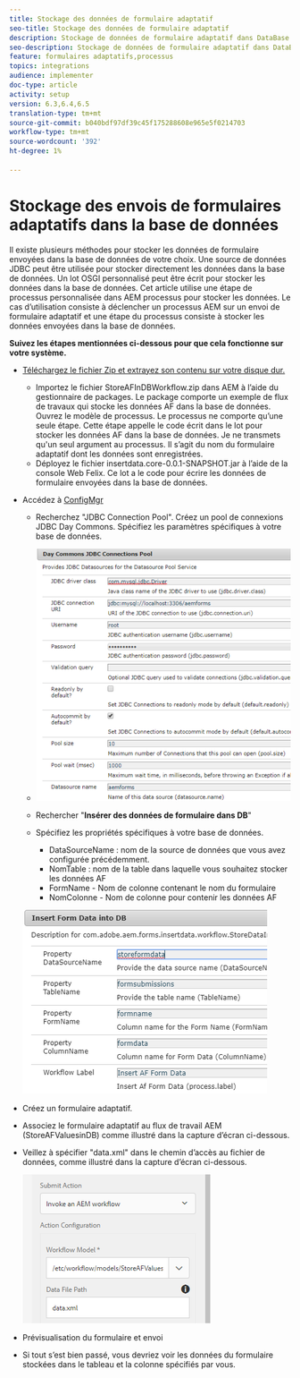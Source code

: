```yaml
---
title: Stockage des données de formulaire adaptatif
seo-title: Stockage des données de formulaire adaptatif
description: Stockage de données de formulaire adaptatif dans DataBase dans le cadre de votre processus AEM
seo-description: Stockage de données de formulaire adaptatif dans DataBase dans le cadre de votre processus AEM
feature: formulaires adaptatifs,processus
topics: integrations
audience: implementer
doc-type: article
activity: setup
version: 6.3,6.4,6.5
translation-type: tm+mt
source-git-commit: b040bdf97df39c45f175288608e965e5f0214703
workflow-type: tm+mt
source-wordcount: '392'
ht-degree: 1%

---
```



# Stockage des envois de formulaires adaptatifs dans la base de données

Il existe plusieurs méthodes pour stocker les données de formulaire envoyées dans la base de données de votre choix. Une source de données JDBC peut être utilisée pour stocker directement les données dans la base de données. Un lot OSGI personnalisé peut être écrit pour stocker les données dans la base de données. Cet article utilise une étape de processus personnalisée dans AEM processus pour stocker les données.
Le cas d’utilisation consiste à déclencher un processus AEM sur un envoi de formulaire adaptatif et une étape du processus consiste à stocker les données envoyées dans la base de données.

**Suivez les étapes mentionnées ci-dessous pour que cela fonctionne sur votre système.**

* [Téléchargez le fichier Zip et extrayez son contenu sur votre disque dur.](assets/storeafdataindb.zip)

   * Importez le fichier StoreAFInDBWorkflow.zip dans AEM à l’aide du gestionnaire de packages. Le package comporte un exemple de flux de travaux qui stocke les données AF dans la base de données. Ouvrez le modèle de processus. Le processus ne comporte qu’une seule étape. Cette étape appelle le code écrit dans le lot pour stocker les données AF dans la base de données. Je ne transmets qu&#39;un seul argument au processus. Il s’agit du nom du formulaire adaptatif dont les données sont enregistrées.
   * Déployez le fichier insertdata.core-0.0.1-SNAPSHOT.jar à l’aide de la console Web Felix. Ce lot a le code pour écrire les données de formulaire envoyées dans la base de données.

* Accédez à [ConfigMgr](http://localhost:4502/system/console/configMgr)

   * Recherchez &quot;JDBC Connection Pool&quot;. Créez un pool de connexions JDBC Day Commons. Spécifiez les paramètres spécifiques à votre base de données.

   * ![pool de connexions jdbc](assets/jdbc-connection-pool.png)
   * Rechercher &quot;**Insérer des données de formulaire dans DB**&quot;
   * Spécifiez les propriétés spécifiques à votre base de données.
      * DataSourceName : nom de la source de données que vous avez configurée précédemment.
      * NomTable : nom de la table dans laquelle vous souhaitez stocker les données AF
      * FormName - Nom de colonne contenant le nom du formulaire
      * NomColonne - Nom de colonne pour contenir les données AF

   ![insertdata](assets/insertdata.PNG)

* Créez un formulaire adaptatif.

* Associez le formulaire adaptatif au flux de travail AEM (StoreAFValuesinDB) comme illustré dans la capture d’écran ci-dessous.

* Veillez à spécifier &quot;data.xml&quot; dans le chemin d’accès au fichier de données, comme illustré dans la capture d’écran ci-dessous.

   ![envoi](assets/submissionafforms.png)

* Prévisualisation du formulaire et envoi

* Si tout s’est bien passé, vous devriez voir les données du formulaire stockées dans le tableau et la colonne spécifiés par vous.



